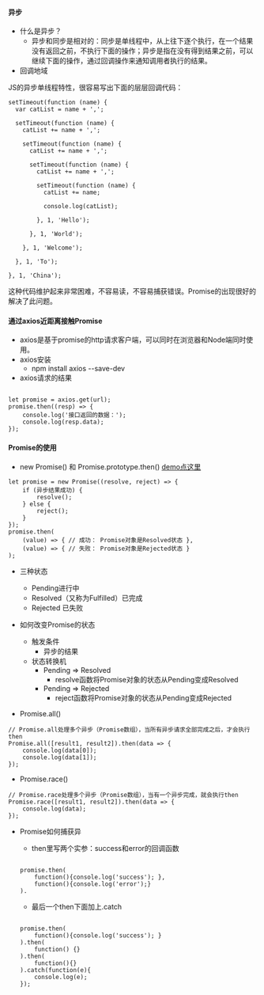 #### 异步
* 什么是异步？
    * 异步和同步是相对的：同步是单线程中，从上往下逐个执行，在一个结果没有返回之前，不执行下面的操作；异步是指在没有得到结果之前，可以继续下面的操作，通过回调操作来通知调用者执行的结果。
* 回调地域

JS的异步单线程特性，很容易写出下面的层层回调代码：

```
setTimeout(function (name) {
  var catList = name + ',';

  setTimeout(function (name) {
    catList += name + ',';

    setTimeout(function (name) {
      catList += name + ',';

      setTimeout(function (name) {
        catList += name + ',';

        setTimeout(function (name) {
          catList += name;

          console.log(catList);

        }, 1, 'Hello');

      }, 1, 'World');

    }, 1, 'Welcome');

  }, 1, 'To');

}, 1, 'China');

```

这种代码维护起来非常困难，不容易读，不容易捕获错误。Promise的出现很好的解决了此问题。

#### 通过axios近距离接触Promise

* axios是基于promise的http请求客户端，可以同时在浏览器和Node端同时使用。
* axios安装
    * npm install axios --save-dev
* axios请求的结果

```

let promise = axios.get(url);
promise.then((resp) => {
    console.log('接口返回的数据：');
    console.log(resp.data);
});

```

#### Promise的使用
* new Promise() 和 Promise.prototype.then() [demo点这里](https://github.com/baoendemao/javascript-summary/tree/master/demos/demo-promise/promise-1.js)
```
let promise = new Promise((resolve, reject) => {
    if (异步结果成功) {
        resolve();
    } else {
        reject();
    }
});
promise.then(
    (value) => { // 成功： Promise对象是Resolved状态 },
    (value) => { // 失败： Promise对象是Rejected状态 }
);
```
* 三种状态
    * Pending进行中
    * Resolved（又称为Fulfilled）已完成
    * Rejected 已失败
* 如何改变Promise的状态
    * 触发条件
        * 异步的结果
    * 状态转换机
        * Pending => Resolved
            * resolve函数将Promise对象的状态从Pending变成Resolved
        * Pending => Rejected
            * reject函数将Promise对象的状态从Pending变成Rejected

* Promise.all()
```
// Promise.all处理多个异步（Promise数组），当所有异步请求全部完成之后，才会执行then
Promise.all([result1, result2]).then(data => {
    console.log(data[0]);
    console.log(data[1]);
});

```
* Promise.race()
```
// Promise.race处理多个异步（Promise数组），当有一个异步完成，就会执行then
Promise.race([result1, result2]).then(data => {
    console.log(data);
});

```
* Promise如何捕获异
    * then里写两个实参：success和error的回调函数

    ```

    promise.then(
        function(){console.log('success'); },  
        function(){console.log('error');}
    ).

    ```

    * 最后一个then下面加上.catch

    ```

    promise.then(
        function(){console.log('success'); }
    ).then(
        function() {}
    ).then(
        function(){}
    ).catch(function(e){
        console.log(e);
    });

    ```
